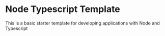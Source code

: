 # Node Typescript Template


This is a basic starter template for developing applications with Node and Typescript

